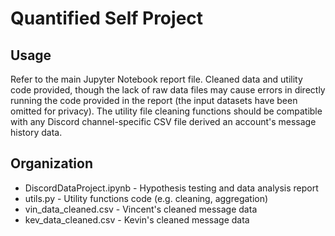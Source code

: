 # Quantified Self Project

## Usage
Refer to the main Jupyter Notebook report file. Cleaned data and utility code
provided, though the lack of raw data files may cause errors in directly running
the code provided in the report (the input datasets have been omitted for
privacy). The utility file cleaning functions should be compatible with any 
Discord channel-specific CSV file derived an account's message
history data.

## Organization
* DiscordDataProject.ipynb - Hypothesis testing and data analysis report
* utils.py - Utility functions code (e.g. cleaning, aggregation)
* vin_data_cleaned.csv - Vincent's cleaned message data
* kev_data_cleaned.csv - Kevin's cleaned message data
